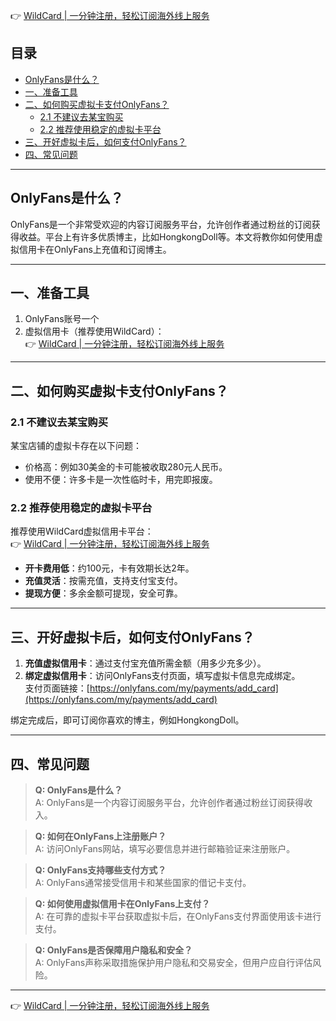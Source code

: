 👉 [WildCard | 一分钟注册，轻松订阅海外线上服务](https://bit.ly/bewildcard)

## 目录
- [OnlyFans是什么？](#onlyfans是什么)
- [一、准备工具](#一准备工具)
- [二、如何购买虚拟卡支付OnlyFans？](#二如何购买虚拟卡支付onlyfans)
  - [2.1 不建议去某宝购买](#21-不建议去某宝购买)
  - [2.2 推荐使用稳定的虚拟卡平台](#22-推荐使用稳定的虚拟卡平台)
- [三、开好虚拟卡后，如何支付OnlyFans？](#三开好虚拟卡后如何支付onlyfans)
- [四、常见问题](#四常见问题)

---

## OnlyFans是什么？

OnlyFans是一个非常受欢迎的内容订阅服务平台，允许创作者通过粉丝的订阅获得收益。平台上有许多优质博主，比如HongkongDoll等。本文将教你如何使用虚拟信用卡在OnlyFans上充值和订阅博主。

---

## 一、准备工具

1. OnlyFans账号一个  
2. 虚拟信用卡（推荐使用WildCard）：  
   👉 [WildCard | 一分钟注册，轻松订阅海外线上服务](https://bit.ly/bewildcard)

---

## 二、如何购买虚拟卡支付OnlyFans？

### 2.1 不建议去某宝购买

某宝店铺的虚拟卡存在以下问题：
- 价格高：例如30美金的卡可能被收取280元人民币。
- 使用不便：许多卡是一次性临时卡，用完即报废。

### 2.2 推荐使用稳定的虚拟卡平台

推荐使用WildCard虚拟信用卡平台：  
👉 [WildCard | 一分钟注册，轻松订阅海外线上服务](https://bit.ly/bewildcard)

- **开卡费用低**：约100元，卡有效期长达2年。
- **充值灵活**：按需充值，支持支付宝支付。
- **提现方便**：多余金额可提现，安全可靠。

---

## 三、开好虚拟卡后，如何支付OnlyFans？

1. **充值虚拟信用卡**：通过支付宝充值所需金额（用多少充多少）。
2. **绑定虚拟信用卡**：访问OnlyFans支付页面，填写虚拟卡信息完成绑定。  
   支付页面链接：[https://onlyfans.com/my/payments/add_card](https://onlyfans.com/my/payments/add_card)

绑定完成后，即可订阅你喜欢的博主，例如HongkongDoll。

---

## 四、常见问题

> **Q: OnlyFans是什么？**  
> A: OnlyFans是一个内容订阅服务平台，允许创作者通过粉丝订阅获得收入。

> **Q: 如何在OnlyFans上注册账户？**  
> A: 访问OnlyFans网站，填写必要信息并进行邮箱验证来注册账户。

> **Q: OnlyFans支持哪些支付方式？**  
> A: OnlyFans通常接受信用卡和某些国家的借记卡支付。

> **Q: 如何使用虚拟信用卡在OnlyFans上支付？**  
> A: 在可靠的虚拟卡平台获取虚拟卡后，在OnlyFans支付界面使用该卡进行支付。

> **Q: OnlyFans是否保障用户隐私和安全？**  
> A: OnlyFans声称采取措施保护用户隐私和交易安全，但用户应自行评估风险。

---

👉 [WildCard | 一分钟注册，轻松订阅海外线上服务](https://bit.ly/bewildcard)